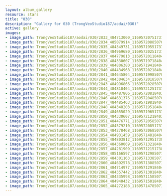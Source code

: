 ```yaml
---
layout: album_gallery
resource: stars
title: "030"
description: "Gallery for 030 (TrongVeoStudio187/aodai/030)"
active: gallery
images:
- image_path: TrongVeoStudio187/aodai/030/2833_484713000_1169572075173731_4434312715558063384_n.jpg
- image_path: TrongVeoStudio187/aodai/030/2834_485079914_1169572088507063_3949741802573792164_n.jpg
- image_path: TrongVeoStudio187/aodai/030/2835_484349731_1169571955173743_6297185396649380736_n.jpg
- image_path: TrongVeoStudio187/aodai/030/2836_484969680_1169572025173736_7266596051678222380_n.jpg
- image_path: TrongVeoStudio187/aodai/030/2837_484779813_1169572011840404_4543082756346745290_n.jpg
- image_path: TrongVeoStudio187/aodai/030/2838_484330607_1169571971840408_6154561238725941487_n.jpg
- image_path: TrongVeoStudio187/aodai/030/2839_484806380_1169571941840411_1041928301756903050_n.jpg
- image_path: TrongVeoStudio187/aodai/030/2840_484434968_1169572021840403_4371911133464487767_n.jpg
- image_path: TrongVeoStudio187/aodai/030/2841_484645804_1169571998507072_3927603953250590411_n.jpg
- image_path: TrongVeoStudio187/aodai/030/2842_484304634_1169572018507070_7863411345772117071_n.jpg
- image_path: TrongVeoStudio187/aodai/030/2843_484996866_1169572028507069_6502558065572144253_n.jpg
- image_path: TrongVeoStudio187/aodai/030/2844_484810404_1169572125173726_9082059432299565884_n.jpg
- image_path: TrongVeoStudio187/aodai/030/2845_484487806_1169572081840397_611301876777108101_n.jpg
- image_path: TrongVeoStudio187/aodai/030/2846_484631376_1169572048507067_415393082829132989_n.jpg
- image_path: TrongVeoStudio187/aodai/030/2847_484485463_1169571981840407_523562122915252974_n.jpg
- image_path: TrongVeoStudio187/aodai/030/2848_484348203_1169571951840410_3478943043254558892_n.jpg
- image_path: TrongVeoStudio187/aodai/030/2849_484655029_1169571965173742_3692892892199668691_n.jpg
- image_path: TrongVeoStudio187/aodai/030/2850_484330607_1169572121840393_7938036632227302282_n.jpg
- image_path: TrongVeoStudio187/aodai/030/2851_484476771_1169572058507066_6314006365114202140_n.jpg
- image_path: TrongVeoStudio187/aodai/030/2852_484579210_1169572085173730_2813424169673305329_n.jpg
- image_path: TrongVeoStudio187/aodai/030/2853_484278468_1169572068507065_7940507735508784668_n.jpg
- image_path: TrongVeoStudio187/aodai/030/2854_484931459_1169571481840457_5938320110008882020_n.jpg
- image_path: TrongVeoStudio187/aodai/030/2855_484803812_1169571295173809_2636532119540746112_n.jpg
- image_path: TrongVeoStudio187/aodai/030/2856_484360069_1169571321840473_2575388146191310345_n.jpg
- image_path: TrongVeoStudio187/aodai/030/2857_484281909_1169571215173817_5257120701772246268_n.jpg
- image_path: TrongVeoStudio187/aodai/030/2858_485166597_1169571298507142_5639824012981983530_n.jpg
- image_path: TrongVeoStudio187/aodai/030/2859_484301163_1169571338507138_8358018361324423933_n.jpg
- image_path: TrongVeoStudio187/aodai/030/2860_484692578_1169571308507141_7424663320007547778_n.jpg
- image_path: TrongVeoStudio187/aodai/030/2861_484714977_1169571291840476_2081009361973225661_n.jpg
- image_path: TrongVeoStudio187/aodai/030/2862_484357442_1169571301840475_1807831840102708310_n.jpg
- image_path: TrongVeoStudio187/aodai/030/2863_484335998_1169571158507156_9036631500279212669_n.jpg
- image_path: TrongVeoStudio187/aodai/030/2864_484940432_1169571501840455_297761180836784845_n.jpg
- image_path: TrongVeoStudio187/aodai/030/2865_484272188_1169571478507124_2950669774875183516_n.jpg
---
```

